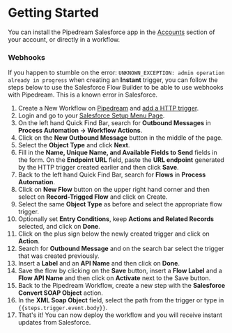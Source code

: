 # Getting Started

You can install the Pipedream Salesforce app in the [Accounts](https://pipedream.com/accounts) section of your account, or directly in a workflow.

### Webhooks

If you happen to stumble on the error: `UNKNOWN_EXCEPTION: admin operation already in progress` when creating an **Instant** trigger, you can follow the steps below to use the Salesforce Flow Builder to be able to use webhooks with Pipedream. This is a known error in Salesforce.

1. Create a New Workflow on [Pipedream](https://pipedream.com) and [add a HTTP trigger](https://pipedream.com/docs/workflows/steps/triggers/#http).
2. Login and go to your [Salesforce Setup Menu Page](https://help.salesforce.com/s/articleView?id=sf.basics_nav_setup.htm&type=5).
3. On the left hand Quick Find Bar, search for **Outbound Messages** in **Process Automation -> Workflow Actions**.
4. Click on the **New Outbound Message** button in the middle of the page.
5. Select the **Object Type** and click **Next**.
6. Fill in the **Name, Unique Name, and Available Fields to Send** fields in the form. On the **Endpoint URL** field, paste the **URL endpoint** generated by the HTTP trigger created earlier and then click **Save**.
7. Back to the left hand Quick Find Bar, search for **Flows** in **Process Automation**.
8. Click on **New Flow** button on the upper right hand corner and then select on **Record-Trigged Flow** and click on Create.
9. Select the same **Object Type** as before and select the appropriate flow trigger.
10. Optionally set **Entry Conditions**, keep **Actions and Related Records** selected, and click on **Done**.
11. Click on the plus sign below the newly created trigger and click on **Action**.
12. Search for **Outbound Message** and on the search bar select the trigger that was created previously.
13. Insert a **Label** and an **API Name** and then click on **Done**.
14. Save the flow by clicking on the **Save** button, insert a **Flow Label** and a **Flow API Name** and then click on **Activate** next to the Save button.
15. Back to the Pipedream Workflow, create a new step with the **Salesforce Convert SOAP Object** action.
16. In the **XML Soap Object** field, select the path from the trigger or type in `{{steps.trigger.event.body}}`.
17. That's it! You can now deploy the workflow and you will receive instant updates from Salesforce.
